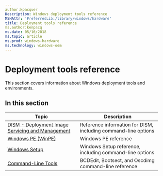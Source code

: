 ```yaml
---
author:kpacquer
Description: Windows deployment tools reference
MSHAttr: 'PreferredLib:/library/windows/hardware'
title: Deployment tools reference
ms.author:kenpacq
ms.date: 05/16/2018
ms.topic: article
ms.prod: windows-hardware
ms.technology: windows-oem
---
```


# Deployment tools reference

This section covers information about Windows deployment tools and environments.

## In this section

| Topic | Description |
|  --- | ---  |
| [DISM - Deployment Image Servicing and Management](dism---deployment-image-servicing-and-management-technical-reference-for-windows.md) | Reference information for DISM, including command-line options |
| [Windows PE (WinPE)](winpe-intro.md) | Windows PE reference |
| [Windows Setup](windows-setup-technical-reference.md) | Windows Setup reference, including command-line options |
| [Command-Line Tools](windows-deployment-command-line-tools-reference.md) | BCDEdit, Bootsect, and Oscdimg command-line reference |